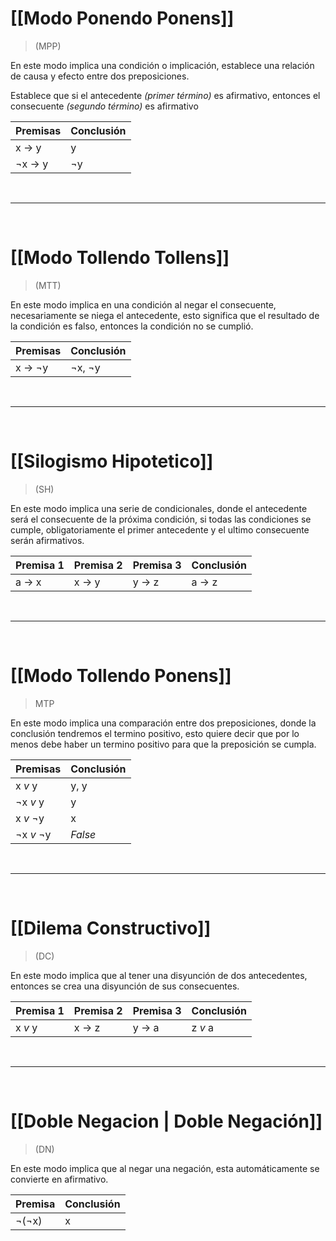# [[Modo Ponendo Ponens]]

> (MPP)

En este modo implica una condición o implicación, establece una relación de causa y efecto entre dos preposiciones.

Establece que si el antecedente _(primer término)_ es afirmativo, entonces el consecuente _(segundo término)_ es afirmativo

| Premisas | Conclusión |
| -------- | ---------- |
| x -> y   | y          |
| ¬x -> y  | ¬y         |

<br/>

---

<br/>

# [[Modo Tollendo Tollens]]
>(MTT)

En este modo implica en una condición al negar el consecuente, necesariamente se niega el antecedente, esto significa que el resultado de la condición es falso, entonces la condición no se cumplió.

| Premisas | Conclusión |
| -------- | ---------- |
| x -> ¬y  | ¬x, ¬y     |

<br/>

---

<br/>

# [[Silogismo Hipotetico]]
>(SH)

En este modo implica una serie de condicionales, donde el antecedente será el consecuente de la próxima condición, si todas las condiciones se cumple, obligatoriamente el primer antecedente y el ultimo consecuente serán afirmativos.

| Premisa 1 | Premisa 2 | Premisa 3 | Conclusión |
| --------- | --------- | --------- | ---------- |
| a -> x    | x -> y    | y -> z    | a -> z     |

<br/>

---

<br/>

# [[Modo Tollendo Ponens]]
>MTP

En este modo implica una comparación entre dos preposiciones, donde la conclusión tendremos el termino positivo, esto quiere decir que por lo menos debe haber un termino positivo para que la preposición se cumpla.

| Premisas  | Conclusión |
| --------- | ---------- |
| x *v* y   | y, y       |
| ¬x *v* y  | y          |
| x *v* ¬y  | x          |
| ¬x *v* ¬y | *False*    |

<br/>

---

<br/>

# [[Dilema Constructivo]]
>(DC)

En este modo implica que al tener una disyunción de dos antecedentes, entonces se crea una disyunción de sus consecuentes.

| Premisa 1 | Premisa 2 | Premisa 3 | Conclusión |
| --------- | --------- | --------- | ---------- |
| x *v* y   | x -> z    | y -> a    | z *v* a    |

<br/>

---

<br/>

# [[Doble Negacion | Doble Negación]]
>(DN)

En este modo implica que al negar una negación, esta automáticamente se convierte en afirmativo.

|Premisa | Conclusión|
|--------|-----------|
|¬(¬x)   |x          |